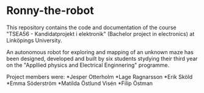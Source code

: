 # Ronny-the-robot
This repository contains the code and documentation of the course "TSEA56 - Kandidatprojekt i elektronik" (Bachelor project in electronics) at Linköpings University.

An autonomous robot for exploring and mapping of an unknown maze has been designed, developed and built by six students stydying their third year on the "Appllied physics and Electrical Enginnering" programme.

Project members were:
*Jesper Otterholm
*Lage Ragnarsson
*Erik Sköld
*Emma Söderström
*Matilda Östlund Visén
*Filip Östman
